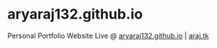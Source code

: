 # aryaraj132.github.io
Personal Portfolio Website
Live @ [aryaraj132.github.io](https://aryaraj132.github.io) | [araj.tk](https://araj.tk)
